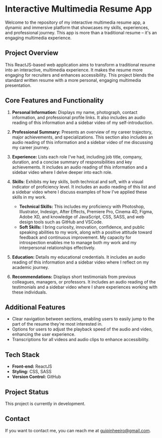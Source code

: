 # Interactive Multimedia Resume App

Welcome to the repository of my interactive multimedia resume app, a dynamic and immersive platform that showcases my skills, experiences, and professional journey. This app is more than a traditional resume – it's an engaging multimedia experience.

## Project Overview

This ReactJS-based web application aims to transform a traditional resume into an interactive, multimedia experience. It makes the resume more engaging for recruiters and enhances accessibility. This project blends the standard written resume with a more personal, engaging multimedia presentation.

## Core Features and Functionality

1. **Personal Information:** Displays my name, photograph, contact information, and professional profile links. It also includes an audio reading of this information and a sidebar video of my self-introduction.
   
2. **Professional Summary:** Presents an overview of my career trajectory, major achievements, and specializations. This section also includes an audio reading of this information and a sidebar video of me discussing my career journey.
   
3. **Experience:** Lists each role I've had, including job title, company, duration, and a concise summary of responsibilities and key achievements. It includes an audio reading of this information and a sidebar video where I delve deeper into each role.
   
4. **Skills:** Exhibits my key skills, both technical and soft, with a visual indicator of proficiency level. It includes an audio reading of this list and a sidebar video where I discuss examples of how I've applied these skills in my work.
    - **Technical Skills:** This includes my proficiency with Photoshop, Illustrator, Indesign, After Effects, Premiere Pro, Cinema 4D, Figma, Adobe XD, and knowledge of JavaScript, CSS, SASS, and web design tools such as GitHub and VSCode.
    - **Soft Skills:** I bring curiosity, innovation, confidence, and public speaking abilities to my work, along with a positive attitude toward feedback and continuous improvement. My capacity for introspection enables me to manage both my work and my interpersonal relationships effectively.
   
5. **Education:** Details my educational credentials. It includes an audio reading of this information and a sidebar video where I reflect on my academic journey.
   
6. **Recommendations:** Displays short testimonials from previous colleagues, managers, or professors. It includes an audio reading of the testimonials and a sidebar video where I share experiences working with these individuals.

## Additional Features

- Clear navigation between sections, enabling users to easily jump to the part of the resume they're most interested in.
- Options for users to adjust the playback speed of the audio and video, enhancing the user experience.
- Transcriptions for all videos and audio clips to enhance accessibility.

## Tech Stack

- **Front-end:** ReactJS
- **Styling:** CSS, SASS
- **Version Control:** GitHub

## Project Status

This project is currently in development.

## Contact

If you want to contact me, you can reach me at guipinheeiro@gmail.com.
